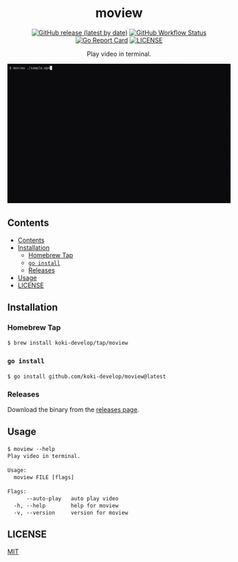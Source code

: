 <h1 align="center">moview</h1>

<p align="center">
<a href="https://github.com/koki-develop/moview/releases/latest"><img src="https://img.shields.io/github/v/release/koki-develop/moview" alt="GitHub release (latest by date)"></a>
<a href="https://github.com/koki-develop/moview/actions/workflows/ci.yml"><img src="https://img.shields.io/github/actions/workflow/status/koki-develop/moview/ci.yml?logo=github" alt="GitHub Workflow Status"></a>
<a href="https://goreportcard.com/report/github.com/koki-develop/moview"><img src="https://goreportcard.com/badge/github.com/koki-develop/moview" alt="Go Report Card"></a>
<a href="./LICENSE"><img src="https://img.shields.io/github/license/koki-develop/moview" alt="LICENSE"></a>
</p>

<p align="center">
Play video in terminal.
</p>

<p align="center">
<img src="./assets/demo.gif" alt="Demo" />
</p>

## Contents

- [Contents](#contents)
- [Installation](#installation)
  - [Homebrew Tap](#homebrew-tap)
  - [`go install`](#go-install)
  - [Releases](#releases)
- [Usage](#usage)
- [LICENSE](#license)

## Installation

### Homebrew Tap

```console
$ brew install koki-develop/tap/moview
```

### `go install`

```console
$ go install github.com/koki-develop/moview@latest
```

### Releases

Download the binary from the [releases page](https://github.com/koki-develop/moview/releases/latest).

## Usage

```console
$ moview --help
Play video in terminal.

Usage:
  moview FILE [flags]

Flags:
      --auto-play   auto play video
  -h, --help        help for moview
  -v, --version     version for moview
```

## LICENSE

[MIT](./LICENSE)
